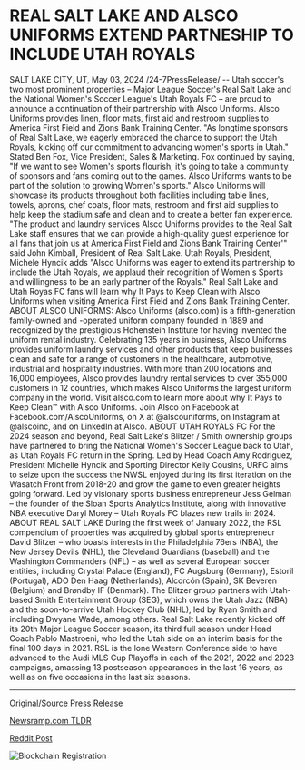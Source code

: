 # REAL SALT LAKE AND ALSCO UNIFORMS EXTEND PARTNESHIP TO INCLUDE UTAH ROYALS

SALT LAKE CITY, UT, May 03, 2024 /24-7PressRelease/ -- Utah soccer's two most prominent properties – Major League Soccer's Real Salt Lake and the National Women's Soccer League's Utah Royals FC – are proud to announce a continuation of their partnership with Alsco Uniforms. Alsco Uniforms provides linen, floor mats, first aid and restroom supplies to America First Field and Zions Bank Training Center.  "As longtime sponsors of Real Salt Lake, we eagerly embraced the chance to support the Utah Royals, kicking off our commitment to advancing women's sports in Utah." Stated Ben Fox, Vice President, Sales & Marketing.   Fox continued by saying, "If we want to see Women's sports flourish, it's going to take a community of sponsors and fans coming out to the games. Alsco Uniforms wants to be part of the solution to growing Women's sports."   Alsco Uniforms will showcase its products throughout both facilities including table lines, towels, aprons, chef coats, floor mats, restroom and first aid supplies to help keep the stadium safe and clean and to create a better fan experience.  "The product and laundry services Alsco Uniforms provides to the Real Salt Lake staff ensures that we can provide a high-quality guest experience for all fans that join us at America First Field and Zions Bank Training Center'" said John Kimball, President of Real Salt Lake.   Utah Royals, President, Michele Hyncik adds "Alsco Uniforms was eager to extend its partnership to include the Utah Royals, we applaud their recognition of Women's Sports and willingness to be an early partner of the Royals."   Real Salt Lake and Utah Royas FC fans will learn why It Pays to Keep Clean with Alsco Uniforms when visiting America First Field and Zions Bank Training Center.  ABOUT ALSCO UNIFORMS:  Alsco Uniforms (alsco.com) is a fifth-generation family-owned and -operated uniform company founded in 1889 and recognized by the prestigious Hohenstein Institute for having invented the uniform rental industry. Celebrating 135 years in business, Alsco Uniforms provides uniform laundry services and other products that keep businesses clean and safe for a range of customers in the healthcare, automotive, industrial and hospitality industries. With more than 200 locations and 16,000 employees, Alsco provides laundry rental services to over 355,000 customers in 12 countries, which makes Alsco Uniforms the largest uniform company in the world. Visit alsco.com to learn more about why It Pays to Keep Clean™ with Alsco Uniforms. Join Alsco on Facebook at Facebook.com/AlscoUniforms, on X at @alscouniforms, on Instagram at @alscoinc, and on LinkedIn at Alsco.  ABOUT UTAH ROYALS FC For the 2024 season and beyond, Real Salt Lake's Blitzer / Smith ownership groups have partnered to bring the National Women's Soccer League back to Utah, as Utah Royals FC return in the Spring. Led by Head Coach Amy Rodriguez, President Michelle Hyncik and Sporting Director Kelly Cousins, URFC aims to seize upon the success the NWSL enjoyed during its first iteration on the Wasatch Front from 2018-20 and grow the game to even greater heights going forward. Led by visionary sports business entrepreneur Jess Gelman – the founder of the Sloan Sports Analytics Institute, along with innovative NBA executive Daryl Morey – Utah Royals FC blazes new trails in 2024.   ABOUT REAL SALT LAKE During the first week of January 2022, the RSL compendium of properties was acquired by global sports entrepreneur David Blitzer – who boasts interests in the Philadelphia 76ers (NBA), the New Jersey Devils (NHL), the Cleveland Guardians (baseball) and the Washington Commanders (NFL) – as well as several European soccer entities, including Crystal Palace (England), FC Augsburg (Germany), Estoril (Portugal), ADO Den Haag (Netherlands), Alcorcón (Spain), SK Beveren (Belgium) and Brøndby IF (Denmark). The Blitzer group partners with Utah-based Smith Entertainment Group (SEG), which owns the Utah Jazz (NBA) and the soon-to-arrive Utah Hockey Club (NHL), led by Ryan Smith and including Dwyane Wade, among others.  Real Salt Lake recently kicked off its 20th Major League Soccer season, its third full season under Head Coach Pablo Mastroeni, who led the Utah side on an interim basis for the final 100 days in 2021. RSL is the lone Western Conference side to have advanced to the Audi MLS Cup Playoffs in each of the 2021, 2022 and 2023 campaigns, amassing 13 postseason appearances in the last 16 years, as well as on five occasions in the last six seasons. 

---

[Original/Source Press Release](https://www.24-7pressrelease.com/press-release/510633/real-salt-lake-and-alsco-uniforms-extend-partneship-to-include-utah-royals)
                    

[Newsramp.com TLDR](https://newsramp.com/curated-news/real-salt-lake-and-utah-royals-fc-extend-partnership-with-alsco-uniforms/82b4fdccb4a120c67bea9dd3d69bbfe8) 

 



[Reddit Post](https://www.reddit.com/r/Lifestyle_Culture/comments/1cjbiu2/real_salt_lake_and_utah_royals_fc_extend/) 



![Blockchain Registration](https://cdn.newsramp.app/24-7PressRelease/qrcode/245/3/fernk19W.webp)